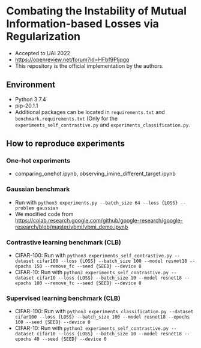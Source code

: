 # Combating the Instability of Mutual Information-based Losses via Regularization
- Accepted to UAI 2022
- https://openreview.net/forum?id=HFbf9PIjqgq
- This repository is the official implementation by the authors.

## Environment
- Python 3.7.4
- pip-20.1.1
- Additional packages can be located in `requirements.txt` and `benchmark.requirements.txt` (Only for the `experiments_self_contrastive.py` and `experiments_classification.py`.

## How to reproduce experiments
### One-hot experiments
- comparing_onehot.ipynb, observing_imine_different_target.ipynb
### Gaussian benchmark
- Run with `python3 experiments.py --batch_size 64 --loss {LOSS} --problem gaussian`
- We modified code from https://colab.research.google.com/github/google-research/google-research/blob/master/vbmi/vbmi_demo.ipynb
### Contrastive learning benchmark (CLB)
- CIFAR-100: Run with `python3 experiments_self_contrastive.py --dataset cifar100 --loss {LOSS} --batch_size 100 --model resnet18 --epochs 150 --remove_fc --seed {SEED} --device 0`
- CIFAR-10: Run with `python3 experiments_self_contrastive.py --dataset cifar10 --loss {LOSS} --batch_size 10 --model resnet18 --epochs 100 --remove_fc --seed {SEED} --device 0`
### Supervised learning benchmark (CLB)
- CIFAR-100: Run with `python3 experiments_classification.py --dataset cifar100 --loss {LOSS} --batch_size 100 --model resnet18 --epochs 100 --seed {SEED} --device 0`
- CIFAR-10: Run with `python3 experiments_self_contrastive.py --dataset cifar10 --loss {LOSS} --batch_size 10 --model resnet18 --epochs 40 --seed {SEED} --device 0`
